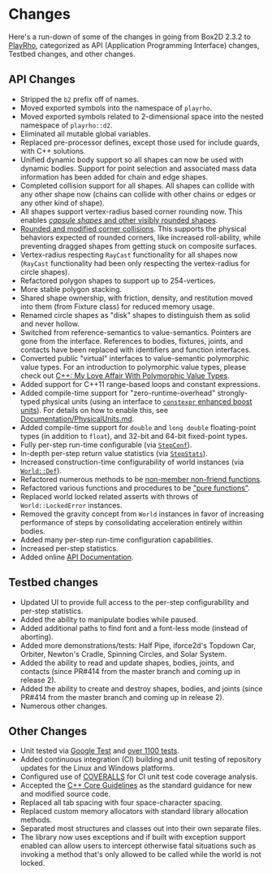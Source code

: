 # Changes

Here's a run-down of some of the changes in going from Box2D 2.3.2 to
[PlayRho](https://github.com/louis-langholtz/PlayRho), categorized
as API (Application Programming Interface) changes, Testbed changes, and other changes.

## API Changes

- Stripped the `b2` prefix off of names.
- Moved exported symbols into the namespace of `playrho`.
- Moved exported symbols related to 2-dimensional space into the nested namespace of `playrho::d2`.
- Eliminated all mutable global variables.
- Replaced pre-processor defines, except those used for include guards, with C++ solutions.
- Unified dynamic body support so all shapes can now be used with dynamic bodies.
  Support for point selection and associated mass data information has been added for
  chain and edge shapes.
- Completed collision support for all shapes.
  All shapes can collide with any other shape now (chains can collide with other
  chains or edges or any other kind of shape).
- All shapes support vertex-radius based corner rounding now. This enables
  [*capsule shapes* and other visibly rounded shapes](https://github.com/louis-langholtz/PlayRho/blob/master/Documentation/images/RoundedCornerShapes.png).
- [Rounded and modified corner collisions](https://github.com/louis-langholtz/PlayRho/blob/master/Documentation/CollisionHandlng.md).
  This supports the physical behaviors expected of rounded corners, like
  increased roll-ability, while preventing dragged shapes from getting stuck
  on composite surfaces.
- Vertex-radius respecting `RayCast` functionality for all shapes now
  (`RayCast` functionality had been only respecting the vertex-radius for
  circle shapes).
- Refactored polygon shapes to support up to 254-vertices.
- More stable polygon stacking.
- Shared shape ownership, with friction, density, and restitution moved into
  them (from Fixture class) for reduced memory usage.
- Renamed circle shapes as "disk" shapes to distinguish them as solid and never hollow.
- Switched from reference-semantics to value-semantics. Pointers are gone from the interface. References to bodies, fixtures, joints, and contacts have been replaced with identifiers and function interfaces.
- Converted public "virtual" interfaces to value-semantic polymorphic value types. For an introduction to polymorphic value types, please check out [C++: My Love Affair With Polymorphic Value Types](https://gist.github.com/louis-langholtz/5da900c8333eed26641a09bea7aa5c31).
- Added support for C++11 range-based loops and constant expressions.
- Added compile-time support for "zero-runtime-overhead" strongly-typed physical units (using an
  interface to [`constexpr` enhanced boost units](https://github.com/louis-langholtz/units)).
  For details on how to enable this, see
  [Documentation/PhysicalUnits.md](https://github.com/louis-langholtz/PlayRho/blob/master/Documentation/PhysicalUnits.md).
- Added compile-time support for `double` and `long double` floating-point types (in addition to `float`), and 32-bit and 64-bit fixed-point types.
- Fully per-step run-time configurable (via
  [`StepConf`](https://github.com/louis-langholtz/PlayRho/blob/master/PlayRho/Dynamics/StepConf.hpp)).
- In-depth per-step return value statistics (via
  [`StepStats`](https://github.com/louis-langholtz/PlayRho/blob/master/PlayRho/Dynamics/StepStats.hpp)).
- Increased construction-time configurability of world instances (via
  [`World::Def`](https://github.com/louis-langholtz/PlayRho/blob/master/PlayRho/Dynamics/World.hpp#L107)).
- Refactored numerous methods to be
  [non-member non-friend functions](http://www.drdobbs.com/cpp/how-non-member-functions-improve-encapsu/184401197).
- Refactored various functions and procedures to be
  ["pure functions"](https://en.wikipedia.org/wiki/Pure_function).
- Replaced world locked related asserts with throws of `World::LockedError`
  instances.
- Removed the gravity concept from `World` instances in favor of increasing performance of steps by consolidating acceleration entirely within bodies.
- Added many per-step run-time configuration capabilities.
- Increased per-step statistics.
- Added online [API Documentation](http://louis-langholtz.github.io/PlayRho/API/index.html).

## Testbed changes

- Updated UI to provide full access to the per-step configurability and per-step statistics.
- Added the ability to manipulate bodies while paused.
- Added additional paths to find font and a font-less mode (instead of aborting).
- Added more demonstrations/tests: Half Pipe, iforce2d's Topdown Car, Orbiter, Newton's
  Cradle, Spinning Circles, and Solar System.
- Added the ability to read and update shapes, bodies, joints, and contacts (since PR#414 from the master branch and coming up in release 2).
- Added the ability to create and destroy shapes, bodies, and joints (since PR#414 from the master branch and coming up in release 2).
- Numerous other changes.

## Other Changes

- Unit tested via [Google Test](https://github.com/google/googletest/tree/aa148eb2b7f70ede0eb10de34b6254826bfb34f4)
  and [over 1100 tests](https://github.com/louis-langholtz/PlayRho/tree/master/UnitTests).
- Added continuous integration (CI) building and unit testing of repository updates
  for the Linux and Windows platforms.
- Configured use of [COVERALLS](https://coveralls.io/github/louis-langholtz/PlayRho?branch=dev)
  for CI unit test code coverage analysis.
- Accepted the [C++ Core Guidelines](https://github.com/isocpp/CppCoreGuidelines/blob/master/CppCoreGuidelines.md)
  as the standard guidance for new and modified source code.
- Replaced all tab spacing with four space-character spacing.
- Replaced custom memory allocators with standard library allocation methods.
- Separated most structures and classes out into their own separate files.
- The library now uses exceptions and if built with exception support enabled can allow users
  to intercept otherwise fatal situations such as invoking a method that's only allowed to be
  called while the world is not locked.

